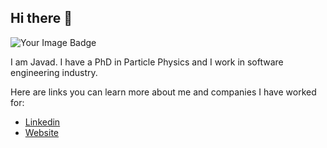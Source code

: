 ## Hi there 👋

<img src="https://tryhackme-badges.s3.amazonaws.com/javad.ebadi.1990.png" alt="Your Image Badge" />

I am Javad. I have a PhD in Particle Physics and I work in software engineering industry.

Here are links you can learn more about me and companies I have worked for:
- [Linkedin](https://www.linkedin.com/in/javadebadi/)
- [Website](https://javadebadi.com)
